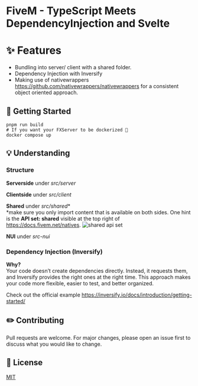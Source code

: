 # FiveM - TypeScript Meets DependencyInjection and Svelte
# ✨ Features
- Bundling into server/ client with a shared folder.
- Dependency Injection with Inversify
- Making use of nativewrappers https://github.com/nativewrappers/nativewrappers for a consistent object oriented approach.
## 🎯 Getting Started
```
pnpm run build
# If you want your FXServer to be dockerized 🐋
docker compose up
```
## 💡 Understanding
### Structure
**Serverside** under *src/server*

**Clientside** under *src/client*

**Shared** under *src/shared**<br>
*make sure you only import content that is available on both sides. One hint is the **API set: shared** visible at the top right of https://docs.fivem.net/natives.
![shared api set](https://i.imgur.com/Br6lLer.png)

**NUI** under *src-nui*
### Dependency Injection (Inversify)
**Why?**<br>Your code doesn’t create dependencies directly. Instead, it requests them, and Inversify provides the right ones at the right time.
This approach makes your code more flexible, easier to test, and better organized.

Check out the official example https://inversify.io/docs/introduction/getting-started/
## ✏️ Contributing
Pull requests are welcome. For major changes, please open an issue first
to discuss what you would like to change.

## 💼 License
[MIT](https://choosealicense.com/licenses/mit/)
